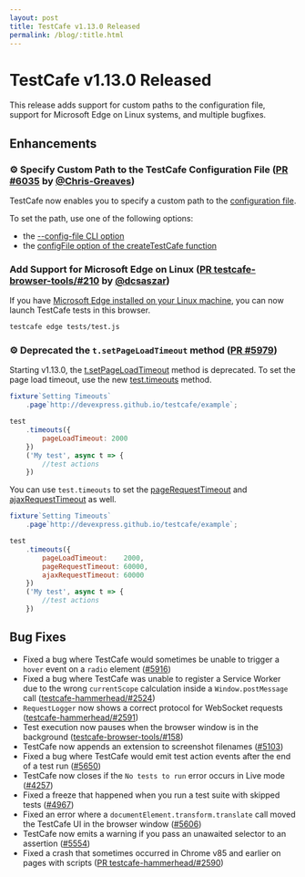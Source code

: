 ```yaml
---
layout: post
title: TestCafe v1.13.0 Released
permalink: /blog/:title.html
---
```

# TestCafe v1.13.0 Released

This release adds support for custom paths to the configuration file, support for Microsoft Edge on Linux systems, and multiple bugfixes.

<!--more-->

## Enhancements

### ⚙ Specify Custom Path to the TestCafe Configuration File ([PR #6035](https://github.com/DevExpress/testcafe/pull/6035) by [@Chris-Greaves](https://github.com/Chris-Greaves))

TestCafe now enables you to specify a custom path to the [configuration file](../documentation/reference/configuration-file.md).

To set the path, use one of the following options:

* the [--config-file CLI option](../documentation/reference/command-line-interface.md#--config-file-path)
* the [configFile option of the createTestCafe function](../documentation/reference/testcafe-api/global/createtestcafe.md#options)

### Add Support for Microsoft Edge on Linux ([PR testcafe-browser-tools/#210](https://github.com/DevExpress/testcafe-browser-tools/pull/210) by [@dcsaszar](https://github.com/dcsaszar))

If you have [Microsoft Edge installed on your Linux machine](https://www.microsoftedgeinsider.com/en-us/download?platform=linux-deb), you can now launch TestCafe tests in this browser.

```sh
testcafe edge tests/test.js
```

### ⚙ Deprecated the `t.setPageLoadTimeout` method ([PR #5979](https://github.com/DevExpress/testcafe/pull/5979))

Starting v1.13.0, the [t.setPageLoadTimeout](../documentation/reference/test-api/testcontroller/setpageloadtimeout.md) method is deprecated. To set the page load timeout, use the new [test.timeouts](../documentation/reference/test-api/test/timeouts.md) method.

```js
fixture`Setting Timeouts`
    .page`http://devexpress.github.io/testcafe/example`;

test
    .timeouts({
        pageLoadTimeout: 2000
    })
    ('My test', async t => {
        //test actions
    })
```

You can use `test.timeouts` to set the [pageRequestTimeout](../documentation/reference/configuration-file.md#pagerequesttimeout) and [ajaxRequestTimeout](../documentation/reference/configuration-file.md#ajaxrequesttimeout) as well.

```js
fixture`Setting Timeouts`
    .page`http://devexpress.github.io/testcafe/example`;

test
    .timeouts({
        pageLoadTimeout:    2000,
        pageRequestTimeout: 60000,
        ajaxRequestTimeout: 60000
    })
    ('My test', async t => {
        //test actions
    })
```

## Bug Fixes

* Fixed a bug where TestCafe would sometimes be unable to trigger a `hover` event on a `radio` element ([#5916](https://github.com/DevExpress/testcafe/issues/5916))
* Fixed a bug where TestCafe was unable to register a Service Worker due to the wrong `currentScope` calculation inside a `Window.postMessage` call ([testcafe-hammerhead/#2524](https://github.com/DevExpress/testcafe-hammerhead/issues/2524))
* `RequestLogger` now shows a correct protocol for WebSocket requests ([testcafe-hammerhead/#2591](https://github.com/DevExpress/testcafe-hammerhead/issues/2591))
* Test execution now pauses when the browser window is in the background ([testcafe-browser-tools/#158](https://github.com/DevExpress/testcafe-browser-tools/issues/158))
* TestCafe now appends an extension to screenshot filenames ([#5103](https://github.com/DevExpress/testcafe/issues/5103))
* Fixed a bug where TestCafe would emit test action events after the end of a test run ([#5650](https://github.com/DevExpress/testcafe/issues/5650))
* TestCafe now closes if the `No tests to run` error occurs in Live mode ([#4257](https://github.com/DevExpress/testcafe/issues/4257))
* Fixed a freeze that happened when you run a test suite with skipped tests ([#4967](https://github.com/DevExpress/testcafe/issues/4967))
* Fixed an error where a `documentElement.transform.translate` call moved the TestCafe UI in the browser window ([#5606](https://github.com/DevExpress/testcafe/issues/5606))
* TestCafe now emits a warning if you pass an unawaited selector to an assertion ([#5554](https://github.com/DevExpress/testcafe/issues/5554))
* Fixed a crash that sometimes occurred in Chrome v85 and earlier on pages with scripts ([PR testcafe-hammerhead/#2590](https://github.com/DevExpress/testcafe-hammerhead/pull/2590))
